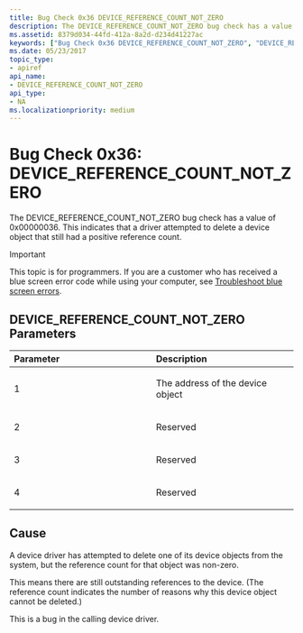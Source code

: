 ```yaml
---
title: Bug Check 0x36 DEVICE_REFERENCE_COUNT_NOT_ZERO
description: The DEVICE_REFERENCE_COUNT_NOT_ZERO bug check has a value of 0x00000036. This indicates that a driver attempted to delete a device object that still had a positive reference count.
ms.assetid: 8379d034-44fd-412a-8a2d-d234d41227ac
keywords: ["Bug Check 0x36 DEVICE_REFERENCE_COUNT_NOT_ZERO", "DEVICE_REFERENCE_COUNT_NOT_ZERO"]
ms.date: 05/23/2017
topic_type:
- apiref
api_name:
- DEVICE_REFERENCE_COUNT_NOT_ZERO
api_type:
- NA
ms.localizationpriority: medium
---
```


# Bug Check 0x36: DEVICE\_REFERENCE\_COUNT\_NOT\_ZERO


The DEVICE\_REFERENCE\_COUNT\_NOT\_ZERO bug check has a value of 0x00000036. This indicates that a driver attempted to delete a device object that still had a positive reference count.

> [!IMPORTANT]
> This topic is for programmers. If you are a customer who has received a blue screen error code while using your computer, see [Troubleshoot blue screen errors](https://www.windows.com/stopcode).


## DEVICE\_REFERENCE\_COUNT\_NOT\_ZERO Parameters


<table>
<colgroup>
<col width="50%" />
<col width="50%" />
</colgroup>
<thead>
<tr class="header">
<th align="left">Parameter</th>
<th align="left">Description</th>
</tr>
</thead>
<tbody>
<tr class="odd">
<td align="left"><p>1</p></td>
<td align="left"><p>The address of the device object</p></td>
</tr>
<tr class="even">
<td align="left"><p>2</p></td>
<td align="left"><p>Reserved</p></td>
</tr>
<tr class="odd">
<td align="left"><p>3</p></td>
<td align="left"><p>Reserved</p></td>
</tr>
<tr class="even">
<td align="left"><p>4</p></td>
<td align="left"><p>Reserved</p></td>
</tr>
</tbody>
</table>

 

Cause
-----

A device driver has attempted to delete one of its device objects from the system, but the reference count for that object was non-zero.

This means there are still outstanding references to the device. (The reference count indicates the number of reasons why this device object cannot be deleted.)

This is a bug in the calling device driver.

 

 




